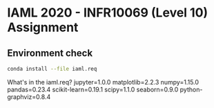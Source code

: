 # IAML 2020 - INFR10069 (Level 10) Assignment


## Environment check
```bash
conda install --file iaml.req
```
What's in the iaml.req?
jupyter=1.0.0
matplotlib=2.2.3
numpy=1.15.0
pandas=0.23.4
scikit-learn=0.19.1
scipy=1.1.0
seaborn=0.9.0
python-graphviz=0.8.4




